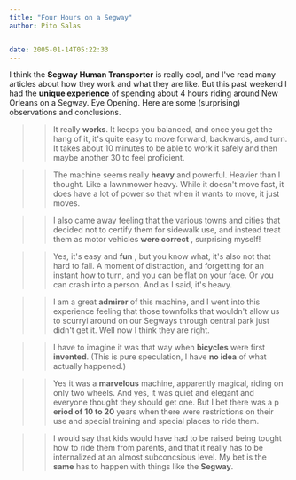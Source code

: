 ```yaml
---
title: "Four Hours on a Segway"
author: Pito Salas


date: 2005-01-14T05:22:33
---
```


I think the **Segway Human Transporter** is really cool, and I've read many
articles about how they work and what they are like. But this past weekend I
had the **unique experience** of spending about 4 hours riding around New
Orleans on a Segway. Eye Opening. Here are some (surprising) observations and
conclusions.

>>

>> It really **works**. It keeps you balanced, and once you get the hang of
it, it's quite easy to move forward, backwards, and turn. It takes about 10
minutes to be able to work it safely and then maybe another 30 to feel
proficient.

>>

>> The machine seems really **heavy** and powerful. Heavier than I thought.
Like a lawnmower heavy. While it doesn't move fast, it does have a lot of
power so that when it wants to move, it just moves.

>>

>> I also came away feeling that the various towns and cities that decided not
to certify them for sidewalk use, and instead treat them as motor vehicles
**were correct** , surprising myself!

>>

>> Yes, it's easy and **fun** , but you know what, it's also not that hard to
fall. A moment of distraction, and forgetting for an instant how to turn, and
you can be flat on your face. Or you can crash into a person. And as I said,
it's heavy.

>>

>> I am a great **admirer** of this machine, and I went into this experience
feeling that those townfolks that wouldn't allow us to scurryi around on our
Segways through central park just didn't get it. Well now I think they are
right.

>>

>> I have to imagine it was that way when **bicycles** were first
**invented**. (This is pure speculation, I have **no idea** of what actually
happened.)

>>

>> Yes it was a **marvelous** machine, apparently magical, riding on only two
wheels. And yes, it was quiet and elegant and everyone thought they should get
one. But I bet there was a p **eriod of 10 to 20** years when there were
restrictions on their use and special training and special places to ride
them.

>>

>> I would say that kids would have had to be raised being tought how to ride
them from parents, and that it really has to be internalized at an almost
subconcsious level. My bet is the **same** has to happen with things like the
**Segway**.


